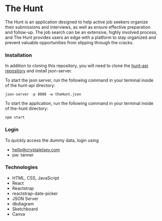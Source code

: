 # The Hunt

The Hunt is an application designed to help active job seekers organize their submissions and interviews, as well as ensure effective preparation and follow-up. The job search can be an extensive, highly involved process, and The Hunt provides users an edge with a platform to stay organized and prevent valuable opportunities from slipping through the cracks.

### Installation

In addition to cloning this repository, you will need to clone the [hunt-api repository](https://github.com/CrystalElseyNSS/hunt-api) and install json-server.

To start the json server, run the following command in your terminal inside of the hunt-api directory:
```
json-server -p 8000 -w theHunt.json
```
To start the application, run the following command in your terminal inside of the-hunt directory:
```
npm start
```
### Login

To quickly access the dummy data, login using 
- hello@crystalelsey.com
- pw: tanner

### Technologies
- HTML, CSS, JavaScript
- React
- Reactstrap
- reactstrap-date-picker
- JSON Server
- dbdiagram
- Sketchboard
- Canva
